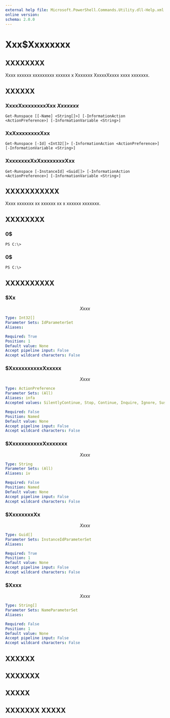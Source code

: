 ```yaml
---
external help file: Microsoft.PowerShell.Commands.Utility.dll-Help.xml
online version: 
schema: 2.0.0
---
```


# Xxx$Xxxxxxxx
## XXXXXXXX
Xxxx xxxxxx xxxxxxxxx xxxxxx x Xxxxxxx XxxxxXxxxx xxxx xxxxxxx.

## XXXXXX

### XxxxXxxxxxxxxXxx $Xxxxxxx$
```
Get-Runspace [[-Name] <String[]>] [-InformationAction <ActionPreference>] [-InformationVariable <String>]
```

### XxXxxxxxxxxXxx
```
Get-Runspace [-Id] <Int32[]> [-InformationAction <ActionPreference>] [-InformationVariable <String>]
```

### XxxxxxxxXxXxxxxxxxxXxx
```
Get-Runspace [-InstanceId] <Guid[]> [-InformationAction <ActionPreference>] [-InformationVariable <String>]
```

## XXXXXXXXXXX
Xxxx xxxxxxx xx xxxxxx xx x xxxxxx xxxxxxx.

## XXXXXXXX

### 0$
```
PS C:\>
```

### 0$
```
PS C:\>
```

## XXXXXXXXXX

### $Xx
$$Xxxx$$

```yaml
Type: Int32[]
Parameter Sets: IdParameterSet
Aliases: 

Required: True
Position: 1
Default value: None
Accept pipeline input: False
Accept wildcard characters: False
```

### $XxxxxxxxxxxXxxxxx
$$Xxxx$$

```yaml
Type: ActionPreference
Parameter Sets: (All)
Aliases: infa
Accepted values: SilentlyContinue, Stop, Continue, Inquire, Ignore, Suspend

Required: False
Position: Named
Default value: None
Accept pipeline input: False
Accept wildcard characters: False
```

### $XxxxxxxxxxxXxxxxxxx
$$Xxxx$$

```yaml
Type: String
Parameter Sets: (All)
Aliases: iv

Required: False
Position: Named
Default value: None
Accept pipeline input: False
Accept wildcard characters: False
```

### $XxxxxxxxXx
$$Xxxx$$

```yaml
Type: Guid[]
Parameter Sets: InstanceIdParameterSet
Aliases: 

Required: True
Position: 1
Default value: None
Accept pipeline input: False
Accept wildcard characters: False
```

### $Xxxx
$$Xxxx$$

```yaml
Type: String[]
Parameter Sets: NameParameterSet
Aliases: 

Required: False
Position: 1
Default value: None
Accept pipeline input: False
Accept wildcard characters: False
```

## XXXXXX

## XXXXXXX

## XXXXX

## XXXXXXX XXXXX

